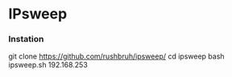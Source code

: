 # IPsweep

### Instation 
git clone https://github.com/rushbruh/ipsweep/
cd ipsweep
bash ipsweep.sh 192.168.253
